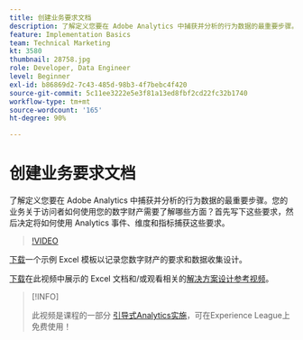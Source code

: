 ```yaml
---
title: 创建业务要求文档
description: 了解定义您要在 Adobe Analytics 中捕获并分析的行为数据的最重要步骤。您的业务关于访问者如何使用您的数字财产需要了解哪些方面？首先写下这些要求，然后决定将如何使用 Analytics 事件、维度和指标捕获这些要求。
feature: Implementation Basics
team: Technical Marketing
kt: 3580
thumbnail: 28758.jpg
role: Developer, Data Engineer
level: Beginner
exl-id: b86869d2-7c43-485d-98b3-4f7bebc4f420
source-git-commit: 5c11ee3222e5e3f81a13ed8fbf2cd22fc32b1740
workflow-type: tm+mt
source-wordcount: '165'
ht-degree: 90%

---
```


# 创建业务要求文档

了解定义您要在 Adobe Analytics 中捕获并分析的行为数据的最重要步骤。您的业务关于访问者如何使用您的数字财产需要了解哪些方面？首先写下这些要求，然后决定将如何使用 Analytics 事件、维度和指标捕获这些要求。

>[!VIDEO](https://video.tv.adobe.com/v/28758/?quality=12)

[下载](assets/aa-implementation-playbook.xlsx)一个示例 Excel 模板以记录您数字财产的要求和数据收集设计。

[下载](assets/geometrixx-clothiers-brd-sdr.xlsx)在此视频中展示的 Excel 文档和/或观看相关的[解决方案设计参考视频](creating-and-maintaining-an-sdr.md)。

>[!INFO]
>
> 此视频是课程的一部分 [引导式Analytics实施](https://experienceleague.adobe.com/?recommended=Analytics-D-1-2019.1)，可在Experience League上免费使用！